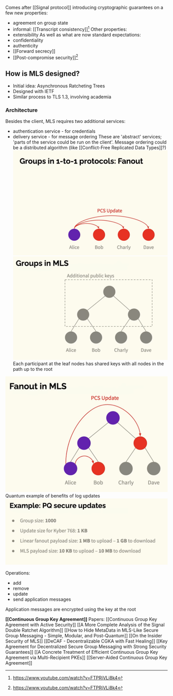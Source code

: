Comes after [[Signal protocol]] introducing cryptographic guarantees on a few new properties:
- agreement on group state
- informal: [[Transcript consistency]][^1]
Other properties:
- extensibility
As well as what are now standard expectations:
- confidentiality
- authenticity
- [[Forward secrecy]]
- [[Post-compromise security]][^1]


## How is MLS designed?
- Initial idea: Asynchronous Ratcheting Trees
- Designed with IETF
- Similar process to TLS 1.3, involving academia

### Architecture
Besides the client, MLS requires two additional services:
- authentication service - for credentials
- delivery service - for message ordering
These are 'abstract' services; 'parts of the service could be run on the client'. Message ordering could be a distributed algorithm (like [[Conflict-Free Replicated Data Types]]?)
![](../public/91197746c774eac8b5919f6c49db5b9f.png)
![](../public/305c0b6fed4544af6020cac03f0d5646.png)
Each participant at the leaf nodes has shared keys with all nodes in the path up to the root

![](../public/3016c574d2e8e3aa6d5d4535bb88b7a6.png)
Quantum example of benefits of log updates
![](../public/41ca1105090775e191cce02cebc7451e.png)

Operations:
- add
- remove
- update
- send application messages

Application messages are encrypted using the key at the root

**[[Continuous Group Key Agreement]]**
Papers:
[[Continuous Group Key Agreement with Active Security]]
[[A More Complete Analysis of the Signal Double Ratchet Algorithm]]
[[How to Hide MetaData in MLS-Like Secure Group Messaging - Simple, Modular, and Post-Quantum]]
[[On the Insider Security of MLS]]
[[DeCAF - Decentralizable CGKA with Fast Healing]]
[[Key Agreement for Decentralized Secure Group Messaging with Strong Security Guarantees]]
[[A Concrete Treatment of Efficient Continuous Group Key Agreement via Multi-Recipient PKEs]]
[[Server-Aided Continuous Group Key Agreement]]

[^1]: https://www.youtube.com/watch?v=FTPRjVLi8k4
